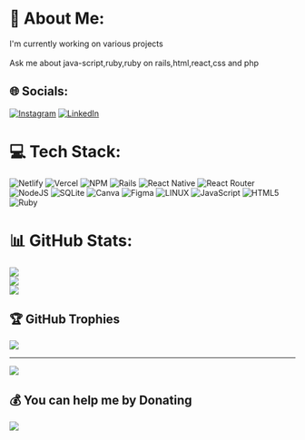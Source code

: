 # 💫 About Me:
I'm currently working on various projects<br><br>Ask me about java-script,ruby,ruby on rails,html,react,css and php  


## 🌐 Socials:
[![Instagram](https://img.shields.io/badge/Instagram-%23E4405F.svg?logo=Instagram&logoColor=white)](https://instagram.com/V3n_ss) [![LinkedIn](https://img.shields.io/badge/LinkedIn-%230077B5.svg?logo=linkedin&logoColor=white)](https://www.linkedin.com/in/venus-kabera-aa42b9265) 

# 💻 Tech Stack:
![Netlify](https://img.shields.io/badge/netlify-%23000000.svg?style=plastic&logo=netlify&logoColor=#00C7B7) ![Vercel](https://img.shields.io/badge/vercel-%23000000.svg?style=plastic&logo=vercel&logoColor=white) ![NPM](https://img.shields.io/badge/NPM-%23000000.svg?style=plastic&logo=npm&logoColor=white) ![Rails](https://img.shields.io/badge/rails-%23CC0000.svg?style=plastic&logo=ruby-on-rails&logoColor=white) ![React Native](https://img.shields.io/badge/react_native-%2320232a.svg?style=plastic&logo=react&logoColor=%2361DAFB) ![React Router](https://img.shields.io/badge/React_Router-CA4245?style=plastic&logo=react-router&logoColor=white) ![NodeJS](https://img.shields.io/badge/node.js-6DA55F?style=plastic&logo=node.js&logoColor=white) ![SQLite](https://img.shields.io/badge/sqlite-%2307405e.svg?style=plastic&logo=sqlite&logoColor=white) ![Canva](https://img.shields.io/badge/Canva-%2300C4CC.svg?style=plastic&logo=Canva&logoColor=white) 	![Figma](https://img.shields.io/badge/figma-%23F24E1E.svg?style=plastic&logo=figma&logoColor=white) ![LINUX](https://img.shields.io/badge/Linux-FCC624?style=plastic&logo=linux&logoColor=black) ![JavaScript](https://img.shields.io/badge/javascript-%23323330.svg?style=plastic&logo=javascript&logoColor=%23F7DF1E) ![HTML5](https://img.shields.io/badge/html5-%23E34F26.svg?style=plastic&logo=html5&logoColor=white) ![Ruby](https://img.shields.io/badge/ruby-%23CC342D.svg?style=plastic&logo=ruby&logoColor=white)
# 📊 GitHub Stats:
![](https://github-readme-stats.vercel.app/api?username=venus714&theme=blue-green&hide_border=false&include_all_commits=false&count_private=false)<br/>
![](https://github-readme-streak-stats.herokuapp.com/?user=venus714&theme=blue-green&hide_border=false)<br/>
![](https://github-readme-stats.vercel.app/api/top-langs/?username=venus714&theme=blue-green&hide_border=false&include_all_commits=false&count_private=false&layout=compact)

## 🏆 GitHub Trophies
![](https://github-profile-trophy.vercel.app/?username=venus714&theme=darkhub&no-frame=false&no-bg=false&margin-w=4)

---
[![](https://visitcount.itsvg.in/api?id=venus714&icon=0&color=0)](https://visitcount.itsvg.in)

  ## 💰 You can help me by Donating
  [![](https://img.shields.io/badge/PayPal-00457C?style=for-the-badge&logo=paypal&logoColor=white)](https://www.paypal.com/myaccount/summary) 

  
<!-- Proudly created with GPRM ( https://gprm.itsvg.in ) -->
